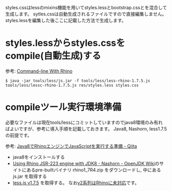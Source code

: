 styles.cssはlessのmixins機能を用いてstyles.lessとbootstrap.cssとを混合して生成します。
sytles.cssは自動生成されるファイルですので直接編集しません。
styles.lessを編集した後ここに記載した方法で生成します。

# styles.lessからstyles.cssをcompile(自動生成)する

参考:
[Command-line With Rhino](http://lesscss.org/#command-line-with-rhino)

```
$ java -jar tools/less/js.jar -f tools/less/less-rhino-1.7.5.js tools/less/lessc-rhino-1.7.5.js res/styles.less styles.css
```


# compileツール実行環境準備

必要なファイルは現在tools/lessにコミットしていますのでjava8環境のみ有ればよいですが、参考に導入手順を記載しておきます。
Java8, Nashorn, less1.7.5 の前提です。

参考:
[Java8でRhinoエンジンでJavaScriptを実行する準備 - Qiita](http://qiita.com/hrkt/items/d218dbb04e2392dbb314)

 - java8をインストールする
 - [Using Rhino JSR-223 engine with JDK8 - Nashorn -&nbsp;OpenJDK Wiki](https://wiki.openjdk.java.net/display/Nashorn/Using+Rhino+JSR-223+engine+with+JDK8)のサイトにあるpre-builtバイナリ rhino1_7R4.zip をダウンロードし, 中にある js.jar を取得する
 - [less.js v1.7.5](https://github.com/less/less.js/tree/v1.7.5) を取得する。 なお[v2系列はRhinoに未対応](https://github.com/less/less.js/issues/2316)です。


